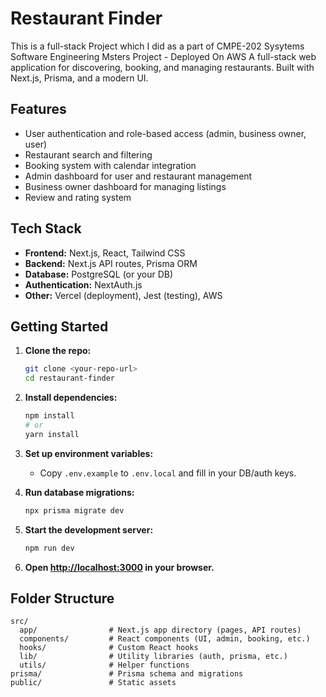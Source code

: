 # Restaurant Finder
This is a full-stack Project which I did as a part of CMPE-202 Sysytems Software Engineering Msters Project - Deployed On AWS 
A full-stack web application for discovering, booking, and managing restaurants. Built with Next.js, Prisma, and a modern UI.

## Features

- User authentication and role-based access (admin, business owner, user)
- Restaurant search and filtering
- Booking system with calendar integration
- Admin dashboard for user and restaurant management
- Business owner dashboard for managing listings
- Review and rating system

## Tech Stack

- **Frontend:** Next.js, React, Tailwind CSS
- **Backend:** Next.js API routes, Prisma ORM
- **Database:** PostgreSQL (or your DB)
- **Authentication:** NextAuth.js
- **Other:** Vercel (deployment), Jest (testing), AWS 

## Getting Started

1. **Clone the repo:**
   ```bash
   git clone <your-repo-url>
   cd restaurant-finder
   ```

2. **Install dependencies:**
   ```bash
   npm install
   # or
   yarn install
   ```

3. **Set up environment variables:**
   - Copy `.env.example` to `.env.local` and fill in your DB/auth keys.

4. **Run database migrations:**
   ```bash
   npx prisma migrate dev
   ```

5. **Start the development server:**
   ```bash
   npm run dev
   ```

6. **Open [http://localhost:3000](http://localhost:3000) in your browser.**

## Folder Structure

```
src/
  app/                # Next.js app directory (pages, API routes)
  components/         # React components (UI, admin, booking, etc.)
  hooks/              # Custom React hooks
  lib/                # Utility libraries (auth, prisma, etc.)
  utils/              # Helper functions
prisma/               # Prisma schema and migrations
public/               # Static assets
```

